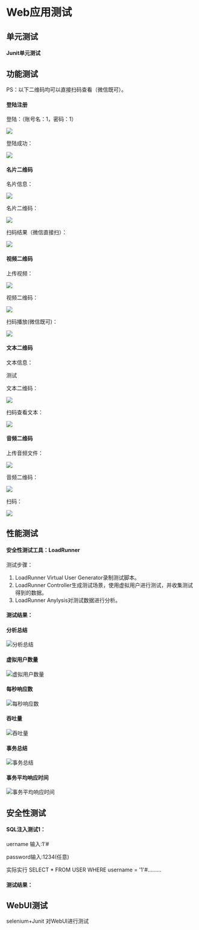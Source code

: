# Web应用测试

## 单元测试

#### Junit单元测试



## 功能测试

PS：以下二维码均可以直接扫码查看（微信既可）。

#### 登陆注册

登陆：（账号名：1，密码：1）

![](https://github.com/bisheng6/web/blob/master/%E6%B5%8B%E8%AF%95%E7%BB%93%E6%9E%9C%E5%9B%BE%E7%89%87/%E5%8A%9F%E8%83%BD%E6%B5%8B%E8%AF%95/%E7%99%BB%E9%99%86.GIF)

登陆成功：

![](https://github.com/bisheng6/web/blob/master/%E6%B5%8B%E8%AF%95%E7%BB%93%E6%9E%9C%E5%9B%BE%E7%89%87/%E5%8A%9F%E8%83%BD%E6%B5%8B%E8%AF%95/%E7%99%BB%E9%99%86%E6%88%90%E5%8A%9F.GIF)

#### 名片二维码

名片信息：

![](![åçä¿¡æ¯.GIF](https://github.com/bisheng6/web/blob/master/%E6%B5%8B%E8%AF%95%E7%BB%93%E6%9E%9C%E5%9B%BE%E7%89%87/%E5%8A%9F%E8%83%BD%E6%B5%8B%E8%AF%95/%E5%90%8D%E7%89%87%E4%BF%A1%E6%81%AF.GIF?raw=true) )

名片二维码：

![](https://github.com/bisheng6/web/blob/master/%E6%B5%8B%E8%AF%95%E7%BB%93%E6%9E%9C%E5%9B%BE%E7%89%87/%E5%8A%9F%E8%83%BD%E6%B5%8B%E8%AF%95/%E5%90%8D%E7%89%87%E4%BA%8C%E7%BB%B4%E7%A0%81.png)

扫码结果（微信直接扫）：

![](https://github.com/bisheng6/web/blob/master/%E6%B5%8B%E8%AF%95%E7%BB%93%E6%9E%9C%E5%9B%BE%E7%89%87/%E5%8A%9F%E8%83%BD%E6%B5%8B%E8%AF%95/%E5%90%8D%E7%89%87.png)

#### 视频二维码

上传视频：

![](https://github.com/bisheng6/web/blob/master/%E6%B5%8B%E8%AF%95%E7%BB%93%E6%9E%9C%E5%9B%BE%E7%89%87/%E5%8A%9F%E8%83%BD%E6%B5%8B%E8%AF%95/%E4%B8%8A%E4%BC%A0%E6%96%87%E4%BB%B6.GIF)

视频二维码：

![](https://github.com/bisheng6/web/blob/master/%E6%B5%8B%E8%AF%95%E7%BB%93%E6%9E%9C%E5%9B%BE%E7%89%87/%E5%8A%9F%E8%83%BD%E6%B5%8B%E8%AF%95/%E8%A7%86%E9%A2%91%E4%BA%8C%E7%BB%B4%E7%A0%81.png)

扫码播放(微信既可)：

![](https://github.com/bisheng6/web/blob/master/%E6%B5%8B%E8%AF%95%E7%BB%93%E6%9E%9C%E5%9B%BE%E7%89%87/%E5%8A%9F%E8%83%BD%E6%B5%8B%E8%AF%95/%E8%A7%86%E9%A2%91.png)

#### 文本二维码

文本信息：

测试

文本二维码：

![](https://github.com/bisheng6/web/blob/master/%E6%B5%8B%E8%AF%95%E7%BB%93%E6%9E%9C%E5%9B%BE%E7%89%87/%E5%8A%9F%E8%83%BD%E6%B5%8B%E8%AF%95/%E6%96%87%E6%9C%AC%E4%BA%8C%E7%BB%B4%E7%A0%81.png)

扫码查看文本：

![](https://github.com/bisheng6/web/blob/master/%E6%B5%8B%E8%AF%95%E7%BB%93%E6%9E%9C%E5%9B%BE%E7%89%87/%E5%8A%9F%E8%83%BD%E6%B5%8B%E8%AF%95/%E6%96%87%E6%9C%AC.png)

#### 音频二维码

上传音频文件：

![](https://github.com/bisheng6/web/blob/master/%E6%B5%8B%E8%AF%95%E7%BB%93%E6%9E%9C%E5%9B%BE%E7%89%87/%E5%8A%9F%E8%83%BD%E6%B5%8B%E8%AF%95/%E4%B8%8A%E4%BC%A0%E9%9F%B3%E4%B9%90.GIF)

音频二维码：

![](https://github.com/bisheng6/web/blob/master/%E6%B5%8B%E8%AF%95%E7%BB%93%E6%9E%9C%E5%9B%BE%E7%89%87/%E5%8A%9F%E8%83%BD%E6%B5%8B%E8%AF%95/%E9%9F%B3%E9%A2%91%E4%BA%8C%E7%BB%B4%E7%A0%81.png)

扫码：

![](https://github.com/bisheng6/web/blob/master/%E6%B5%8B%E8%AF%95%E7%BB%93%E6%9E%9C%E5%9B%BE%E7%89%87/%E5%8A%9F%E8%83%BD%E6%B5%8B%E8%AF%95/%E6%89%AB%E7%A0%81%E9%9F%B3%E9%A2%91.png)

## 性能测试

#### 安全性测试工具：LoadRunner

测试步骤：

1. LoadRunner Virtual User Generator录制测试脚本。
2. LoadRunner Controller生成测试场景，使用虚拟用户进行测试，并收集测试得到的数据。
3. LoadRunner Anylysis对测试数据进行分析。

#### 测试结果：

#### 分析总结

![分析总结](https://github.com/bisheng6/web/blob/master/%E6%B5%8B%E8%AF%95%E7%BB%93%E6%9E%9C%E5%9B%BE%E7%89%87/summary%20anylys.GIF)

#### 虚拟用户数量

![虚拟用户数量](https://github.com/bisheng6/web/blob/master/%E6%B5%8B%E8%AF%95%E7%BB%93%E6%9E%9C%E5%9B%BE%E7%89%87/Report0.png)

#### 每秒响应数

![每秒响应数](https://github.com/bisheng6/web/blob/master/%E6%B5%8B%E8%AF%95%E7%BB%93%E6%9E%9C%E5%9B%BE%E7%89%87/Report1.png)

#### 吞吐量

![吞吐量](https://github.com/bisheng6/web/blob/master/%E6%B5%8B%E8%AF%95%E7%BB%93%E6%9E%9C%E5%9B%BE%E7%89%87/Report2.png)

#### 事务总结

![事务总结](https://github.com/bisheng6/web/blob/master/%E6%B5%8B%E8%AF%95%E7%BB%93%E6%9E%9C%E5%9B%BE%E7%89%87/Report3.png)

#### 事务平均响应时间

![事务平均响应时间](https://github.com/bisheng6/web/blob/master/%E6%B5%8B%E8%AF%95%E7%BB%93%E6%9E%9C%E5%9B%BE%E7%89%87/Report4.png)



## 安全性测试

#### SQL注入测试1：

uername 输入:1'#

password输入:1234(任意)

实际实行 SELECT * FROM USER WHERE username = '1'#.........

#### 测试结果：

## WebUI测试

selenium+Junit 对WebUI进行测试